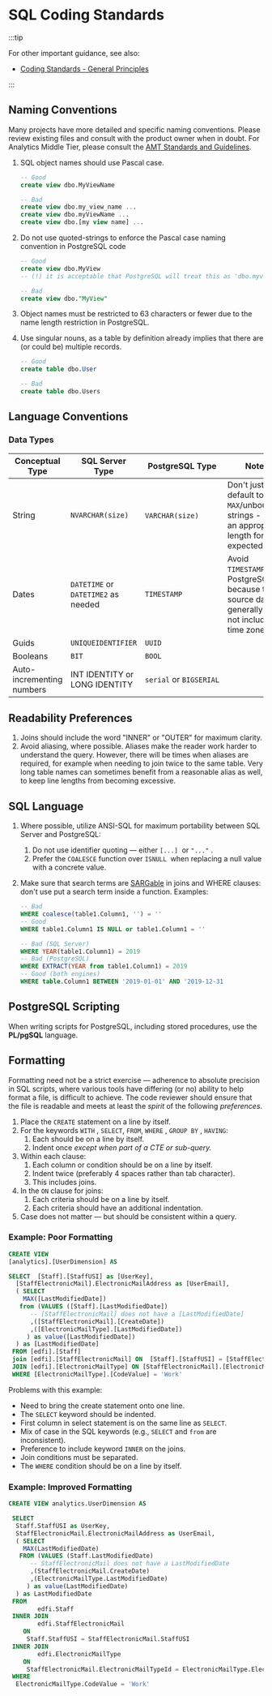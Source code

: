 # SQL Coding Standards

:::tip

For other important guidance, see also:

* [Coding Standards - General Principles](./README.md)

:::

## Naming Conventions

Many projects have more detailed and specific naming conventions. Please review
existing files and consult with the product owner when in doubt. For Analytics
Middle Tier, please consult the [AMT Standards and
Guidelines](https://edfi.atlassian.net/wiki/spaces/EDFITOOLS/pages/24118129/AMT+Standards+and+Guidelines).

1. SQL object names should use Pascal case.

    ```sql
    -- Good
    create view dbo.MyViewName
    
    -- Bad
    create view dbo.my_view_name ...
    create view dbo.myViewName ...
    create view dbo.[my view name] ...
    ```

2. Do not use quoted-strings to enforce the Pascal case naming convention in
   PostgreSQL code

    ```sql
    -- Good
    create view dbo.MyView
    -- (!) it is acceptable that PostgreSQL will treat this as 'dbo.myview'
    
    -- Bad
    create view dbo."MyView"
    ```

3. Object names must be restricted to 63 characters or fewer due to the name
   length restriction in PostgreSQL.
4. Use singular nouns, as a table by definition already implies that there are
   (or could be) multiple records.

    ```sql
    -- Good
    create table dbo.User
    
    -- Bad
    create table dbo.Users
    ```

## Language Conventions

### Data Types

| Conceptual Type           | SQL Server Type                     | PostgreSQL Type         | Notes                                                                                            |
| ------------------------- | ----------------------------------- | ----------------------- | ------------------------------------------------------------------------------------------------ |
| ​String                   | `NVARCHAR(size)​`                   | `VARCHAR(size)`​        | Don't just default to `MAX`/unbounded strings - use an appropriate length for the expected data. |
| Dates                     | `DATETIME` or `DATETIME2` as needed | `TIMESTAMP`             | Avoid `TIMESTAMPTZ` on PostgreSQL because the source data generally do not include time zone.    |
| Guids                     | `UNIQUEIDENTIFIER`                  | `UUID`                  |                                                                                                  |
| Booleans                  | `BIT`                               | `BOOL`                  |                                                                                                  |
| Auto-incrementing numbers | INT IDENTITY or LONG IDENTITY       | `serial` or `BIGSERIAL` |                                                                                                  |

## Readability Preferences

1. Joins should include the word "INNER" or "OUTER" for maximum clarity.
2. Avoid aliasing, where possible. Aliases make the reader work harder to
   understand the query. However, there will be times when aliases are required,
   for example when needing to join twice to the same table. Very long table
   names can sometimes benefit from a reasonable alias as well, to keep line
   lengths from becoming excessive.

## SQL Language

1. Where possible, utilize ANSI-SQL for maximum portability between SQL Server
   and PostgreSQL:
    1. Do not use identifier quoting — either `[...]`  or `"..."` .
    2. Prefer the `COALESCE` function over `ISNULL`  when replacing a null value
       with a concrete value.
2. Make sure that search terms are
   [SARGable](https://www.sqlshack.com/how-to-use-sargable-expressions-in-t-sql-queries-performance-advantages-and-examples/)
   in joins and WHERE clauses: don't use put a search term inside a function.
   Examples:

    ```sql
    -- Bad
    WHERE coalesce(table1.Column1, '') = ''
    -- Good
    WHERE table1.Column1 IS NULL or table1.Column1 = ''
    
    -- Bad (SQL Server)
    WHERE YEAR(table1.Column1) = 2019
    -- Bad (PostgreSQL)
    WHERE EXTRACT(YEAR from table1.Column1) = 2019
    -- Good (both engines)
    WHERE table.Column1 BETWEEN '2019-01-01' AND '2019-12-31
    ```

## PostgreSQL Scripting

When writing scripts for PostgreSQL, including stored procedures, use the
**PL/pgSQL** language.

## Formatting

Formatting need not be a strict exercise — adherence to absolute precision in
SQL scripts, where various tools have differing (or no) ability to help format a
file, is difficult to achieve. The code reviewer should ensure that the file is
readable and meets at least the *spirit* of the following *preferences*.

1. Place the `CREATE` statement on a line by itself.
2. For the keywords `WITH` , `SELECT`, `FROM`, `WHERE` , `GROUP BY` , `HAVING`:
    1. Each should be on a line by itself.
    2. Indent once *except when part of a CTE or sub-query.*
3. Within each clause:
    1. Each column or condition should be on a line by itself.
    2. Indent twice (preferably 4 spaces rather than tab character).
    3. This includes joins.
4. In the `ON` clause for joins:
    1. Each criteria should be on a line by itself.
    2. Each criteria should have an additional indentation.
5. Case does not matter — but should be consistent within a query.

### Example: Poor Formatting

```sql
CREATE VIEW 
[analytics].[UserDimension] AS

SELECT  [Staff].[StaffUSI] as [UserKey],
  [StaffElectronicMail].ElectronicMailAddress as [UserEmail],
  ( SELECT 
    MAX([LastModifiedDate])
   from (VALUES ([Staff].[LastModifiedDate])
      -- [StaffElectronicMail] does not have a [LastModifiedDate]
      ,([StaffElectronicMail].[CreateDate])
      ,([ElectronicMailType].[LastModifiedDate])
     ) as value([LastModifiedDate])
  ) as [LastModifiedDate]
 FROM [edfi].[Staff]
 join [edfi].[StaffElectronicMail] ON  [Staff].[StaffUSI] = [StaffElectronicMail].StaffUSI
 JOIN [edfi].[ElectronicMailType] ON [StaffElectronicMail].[ElectronicMailTypeId] = [ElectronicMailType].[ElectronicMailTypeId]
 WHERE [ElectronicMailType].[CodeValue] = 'Work'
```

Problems with this example:

* Need to bring the create statement onto one line.
* The `SELECT` keyword should be indented.
* First column in select statement is on the same line as `SELECT`.
* Mix of case in the SQL keywords (e.g., `SELECT` and `from` are inconsistent).
* Preference to include keyword `INNER` on the joins.
* Join conditions must be separated.
* The `WHERE` condition should be on a line by itself.

### Example: Improved Formatting

```sql
CREATE VIEW analytics.UserDimension AS

 SELECT 
  Staff.StaffUSI as UserKey,
  StaffElectronicMail.ElectronicMailAddress as UserEmail,
  ( SELECT 
    MAX(LastModifiedDate)
   FROM (VALUES (Staff.LastModifiedDate)
      -- StaffElectronicMail does not have a LastModifiedDate
      ,(StaffElectronicMail.CreateDate)
      ,(ElectronicMailType.LastModifiedDate)
     ) as value(LastModifiedDate)
  ) as LastModifiedDate
 FROM 
        edfi.Staff
 INNER JOIN 
        edfi.StaffElectronicMail 
    ON 
     Staff.StaffUSI = StaffElectronicMail.StaffUSI
 INNER JOIN 
        edfi.ElectronicMailType
    ON 
     StaffElectronicMail.ElectronicMailTypeId = ElectronicMailType.ElectronicMailTypeId
 WHERE 
  ElectronicMailType.CodeValue = 'Work'
```
